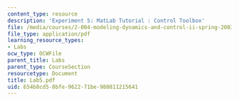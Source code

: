 ```yaml
---
content_type: resource
description: 'Experiment 5: MatLab Tutorial : Control Toolbox'
file: /media/courses/2-004-modeling-dynamics-and-control-ii-spring-2003/654b8cd58bfe962271be980811215641_Lab5.pdf
file_type: application/pdf
learning_resource_types:
- Labs
ocw_type: OCWFile
parent_title: Labs
parent_type: CourseSection
resourcetype: Document
title: Lab5.pdf
uid: 654b8cd5-8bfe-9622-71be-980811215641
---
```

